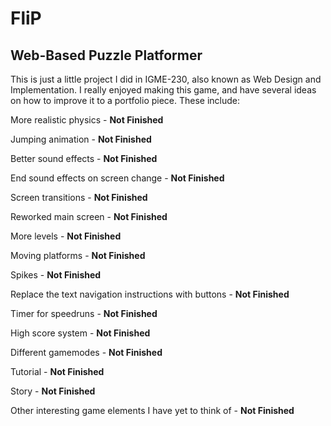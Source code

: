 # FliP
Web-Based Puzzle Platformer
------------------------------------
This is just a little project I did in IGME-230, also known as Web Design and Implementation. I really enjoyed making this game, and have several ideas on how to improve it to a portfolio piece. These include:

More realistic physics - **Not Finished** 

Jumping animation - **Not Finished** 

Better sound effects - **Not Finished** 

End sound effects on screen change - **Not Finished** 

Screen transitions - **Not Finished** 

Reworked main screen - **Not Finished** 

More levels - **Not Finished** 

Moving platforms - **Not Finished** 

Spikes - **Not Finished** 

Replace the text navigation instructions with buttons - **Not Finished** 

Timer for speedruns - **Not Finished** 

High score system - **Not Finished** 

Different gamemodes - **Not Finished** 

Tutorial - **Not Finished** 

Story - **Not Finished** 

Other interesting game elements I have yet to think of - **Not Finished** 
